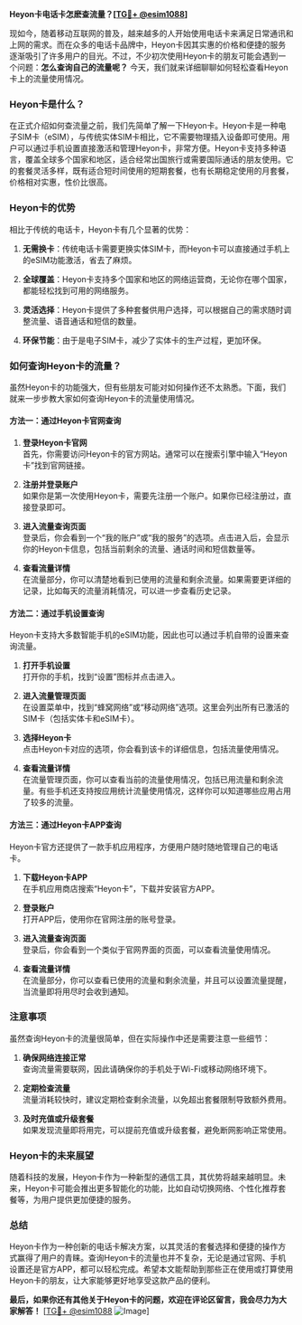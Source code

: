 **Heyon卡电话卡怎麽查流量？[[TG💪+ @esim1088](https://t.me/s/esim1088)]**

现如今，随着移动互联网的普及，越来越多的人开始使用电话卡来满足日常通讯和上网的需求。而在众多的电话卡品牌中，Heyon卡因其实惠的价格和便捷的服务逐渐吸引了许多用户的目光。不过，不少初次使用Heyon卡的朋友可能会遇到一个问题：**怎么查询自己的流量呢？** 今天，我们就来详细聊聊如何轻松查看Heyon卡上的流量使用情况。

### Heyon卡是什么？

在正式介绍如何查流量之前，我们先简单了解一下Heyon卡。Heyon卡是一种电子SIM卡（eSIM），与传统实体SIM卡相比，它不需要物理插入设备即可使用。用户可以通过手机设置直接激活和管理Heyon卡，非常方便。Heyon卡支持多种语言，覆盖全球多个国家和地区，适合经常出国旅行或需要国际通话的朋友使用。它的套餐灵活多样，既有适合短时间使用的短期套餐，也有长期稳定使用的月套餐，价格相对实惠，性价比很高。

### Heyon卡的优势

相比于传统的电话卡，Heyon卡有几个显著的优势：

1. **无需换卡**：传统电话卡需要更换实体SIM卡，而Heyon卡可以直接通过手机上的eSIM功能激活，省去了麻烦。
   
2. **全球覆盖**：Heyon卡支持多个国家和地区的网络运营商，无论你在哪个国家，都能轻松找到可用的网络服务。

3. **灵活选择**：Heyon卡提供了多种套餐供用户选择，可以根据自己的需求随时调整流量、语音通话和短信的数量。

4. **环保节能**：由于是电子SIM卡，减少了实体卡的生产过程，更加环保。

### 如何查询Heyon卡的流量？

虽然Heyon卡的功能强大，但有些朋友可能对如何操作还不太熟悉。下面，我们就来一步步教大家如何查询Heyon卡的流量使用情况。

#### 方法一：通过Heyon卡官网查询

1. **登录Heyon卡官网**  
   首先，你需要访问Heyon卡的官方网站。通常可以在搜索引擎中输入“Heyon卡”找到官网链接。

2. **注册并登录账户**  
   如果你是第一次使用Heyon卡，需要先注册一个账户。如果你已经注册过，直接登录即可。

3. **进入流量查询页面**  
   登录后，你会看到一个“我的账户”或“我的服务”的选项。点击进入后，会显示你的Heyon卡信息，包括当前剩余的流量、通话时间和短信数量等。

4. **查看流量详情**  
   在流量部分，你可以清楚地看到已使用的流量和剩余流量。如果需要更详细的记录，比如每天的流量消耗情况，可以进一步查看历史记录。

#### 方法二：通过手机设置查询

Heyon卡支持大多数智能手机的eSIM功能，因此也可以通过手机自带的设置来查询流量。

1. **打开手机设置**  
   打开你的手机，找到“设置”图标并点击进入。

2. **进入流量管理页面**  
   在设置菜单中，找到“蜂窝网络”或“移动网络”选项。这里会列出所有已激活的SIM卡（包括实体卡和eSIM卡）。

3. **选择Heyon卡**  
   点击Heyon卡对应的选项，你会看到该卡的详细信息，包括流量使用情况。

4. **查看流量详情**  
   在流量管理页面，你可以查看当前的流量使用情况，包括已用流量和剩余流量。有些手机还支持按应用统计流量使用情况，这样你可以知道哪些应用占用了较多的流量。

#### 方法三：通过Heyon卡APP查询

Heyon卡官方还提供了一款手机应用程序，方便用户随时随地管理自己的电话卡。

1. **下载Heyon卡APP**  
   在手机应用商店搜索“Heyon卡”，下载并安装官方APP。

2. **登录账户**  
   打开APP后，使用你在官网注册的账号登录。

3. **进入流量查询页面**  
   登录后，你会看到一个类似于官网界面的页面，可以查看流量使用情况。

4. **查看流量详情**  
   在流量部分，你可以查看已使用的流量和剩余流量，并且可以设置流量提醒，当流量即将用尽时会收到通知。

### 注意事项

虽然查询Heyon卡的流量很简单，但在实际操作中还是需要注意一些细节：

1. **确保网络连接正常**  
   查询流量需要联网，因此请确保你的手机处于Wi-Fi或移动网络环境下。

2. **定期检查流量**  
   流量消耗较快时，建议定期检查剩余流量，以免超出套餐限制导致额外费用。

3. **及时充值或升级套餐**  
   如果发现流量即将用完，可以提前充值或升级套餐，避免断网影响正常使用。

### Heyon卡的未来展望

随着科技的发展，Heyon卡作为一种新型的通信工具，其优势将越来越明显。未来，Heyon卡可能会推出更多智能化的功能，比如自动切换网络、个性化推荐套餐等，为用户提供更加便捷的服务。

### 总结

Heyon卡作为一种创新的电话卡解决方案，以其灵活的套餐选择和便捷的操作方式赢得了用户的青睐。查询Heyon卡的流量也并不复杂，无论是通过官网、手机设置还是官方APP，都可以轻松完成。希望本文能帮助到那些正在使用或打算使用Heyon卡的朋友，让大家能够更好地享受这款产品的便利。

**最后，如果你还有其他关于Heyon卡的问题，欢迎在评论区留言，我会尽力为大家解答！** [[TG💪+ @esim1088](https://t.me/s/esim1088) ![Image](https://i.postimg.cc/4NQfJmqS/Snipaste-2025-05-13-00-14-12.png)]